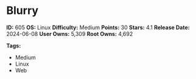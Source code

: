 # Blurry

**ID:** 605
**OS:** Linux
**Difficulty:** Medium
**Points:** 30
**Stars:** 4.1
**Release Date:** 2024-06-08
**User Owns:** 5,309
**Root Owns:** 4,692

**Tags:**
- Medium
- Linux
- Web

